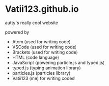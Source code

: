 # Vatii123.github.io
autty's really cool website

powered by

- Atom (used for writing code)
- VSCode (used for writing code)
- Brackets (used for writing code)
- HTML (code language)
- JavaScript (powering particle.js and typed.js)
- typed.js (typing animation library)
- particles.js (particles library)
- Vatii123 (me) for writing codes!
